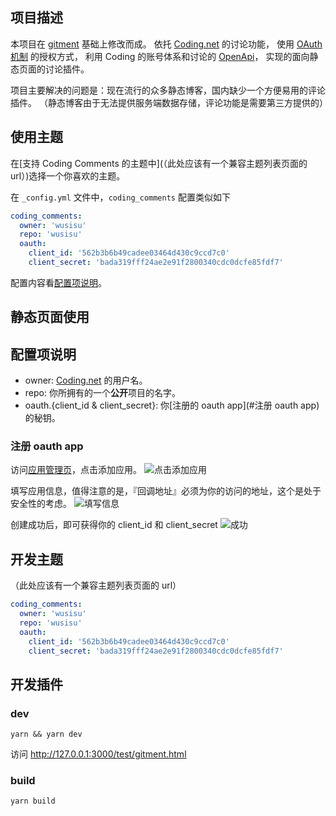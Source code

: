 ## 项目描述

本项目在 [gitment](https://imsun.net/posts/gitment-introduction/) 基础上修改而成。
依托 [Coding.net](https://coding.net) 的讨论功能，
使用 [OAuth 机制](http://www.ruanyifeng.com/blog/2014/05/oauth_2_0.html) 的授权方式，
利用 Coding 的账号体系和讨论的 [OpenApi](https://open.coding.net)，
实现的面向静态页面的讨论插件。

项目主要解决的问题是：现在流行的众多静态博客，国内缺少一个方便易用的评论插件。
（静态博客由于无法提供服务端数据存储，评论功能是需要第三方提供的）

## 使用主题

在[支持 Coding Comments 的主题中](（此处应该有一个兼容主题列表页面的 url）)选择一个你喜欢的主题。

在 `_config.yml` 文件中，`coding_comments` 配置类似如下
```yml
coding_comments:
  owner: 'wusisu'
  repo: 'wusisu'
  oauth: 
    client_id: '562b3b6b49cadee03464d430c9ccd7c0'
    client_secret: 'bada319fff24ae2e91f2800340cdc0dcfe85fdf7'
```

配置内容看[配置项说明](#配置项说明)。

## 静态页面使用

## 配置项说明

- owner: [Coding.net](https://coding.net) 的用户名。
- repo: 你所拥有的一个**公开**项目的名字。
- oauth.{client_id & client_secret}: 你[注册的 oauth app](#注册 oauth app) 的秘钥。

### 注册 oauth app
访问[应用管理页](https://coding.net/user/account/setting/applications)，点击添加应用。
![点击添加应用](https://dn-coding-net-production-pp.qbox.me/1dee41b7-4ea0-45fe-8e7a-53d0f63cf521.png)

填写应用信息，值得注意的是，『回调地址』必须为你的访问的地址，这个是处于安全性的考虑。
![填写信息](https://dn-coding-net-production-pp.qbox.me/8b7ba489-2236-4dc8-83c6-2ae560104442.png)

创建成功后，即可获得你的 client_id 和 client_secret
![成功](https://dn-coding-net-production-pp.qbox.me/e9f37b96-eb36-4711-b46d-01bc127e408b.png)

## 开发主题
（此处应该有一个兼容主题列表页面的 url）

```yml
coding_comments:
  owner: 'wusisu'
  repo: 'wusisu'
  oauth: 
    client_id: '562b3b6b49cadee03464d430c9ccd7c0'
    client_secret: 'bada319fff24ae2e91f2800340cdc0dcfe85fdf7'
```

## 开发插件

### dev
`yarn && yarn dev`

访问 http://127.0.0.1:3000/test/gitment.html

### build
`yarn build`
